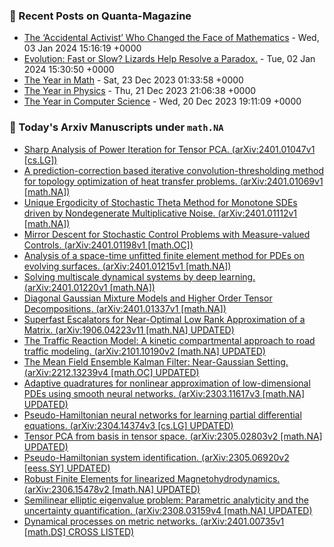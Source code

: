 ### 📝 Recent Posts on Quanta-Magazine
<!-- quanta starts -->
* <a href="https://www.quantamagazine.org/the-accidental-activist-who-changed-the-face-of-mathematics-20240103/">The ‘Accidental Activist’ Who Changed the Face of Mathematics</a> - Wed, 03 Jan 2024 15:16:19 +0000
* <a href="https://www.quantamagazine.org/evolution-fast-or-slow-lizards-help-resolve-a-paradox-20240102/">Evolution: Fast or Slow? Lizards Help Resolve a Paradox.</a> - Tue, 02 Jan 2024 15:30:50 +0000
* <a href="https://www.quantamagazine.org/the-biggest-discoveries-in-math-in-2023-20231222/">The Year in Math</a> - Sat, 23 Dec 2023 01:33:58 +0000
* <a href="https://www.quantamagazine.org/the-biggest-discoveries-in-physics-in-2023-20231221/">The Year in Physics</a> - Thu, 21 Dec 2023 21:06:38 +0000
* <a href="https://www.quantamagazine.org/the-biggest-discoveries-in-computer-science-in-2023-20231220/">The Year in Computer Science</a> - Wed, 20 Dec 2023 19:11:09 +0000
<!-- quanta ends -->
### 📝 Today's Arxiv Manuscripts under ``math.NA``
<!-- arxiv-math-na starts -->
* <a href="http://arxiv.org/abs/2401.01047">Sharp Analysis of Power Iteration for Tensor PCA. (arXiv:2401.01047v1 [cs.LG])</a>
* <a href="http://arxiv.org/abs/2401.01069">A prediction-correction based iterative convolution-thresholding method for topology optimization of heat transfer problems. (arXiv:2401.01069v1 [math.NA])</a>
* <a href="http://arxiv.org/abs/2401.01112">Unique Ergodicity of Stochastic Theta Method for Monotone SDEs driven by Nondegenerate Multiplicative Noise. (arXiv:2401.01112v1 [math.NA])</a>
* <a href="http://arxiv.org/abs/2401.01198">Mirror Descent for Stochastic Control Problems with Measure-valued Controls. (arXiv:2401.01198v1 [math.OC])</a>
* <a href="http://arxiv.org/abs/2401.01215">Analysis of a space-time unfitted finite element method for PDEs on evolving surfaces. (arXiv:2401.01215v1 [math.NA])</a>
* <a href="http://arxiv.org/abs/2401.01220">Solving multiscale dynamical systems by deep learning. (arXiv:2401.01220v1 [math.NA])</a>
* <a href="http://arxiv.org/abs/2401.01337">Diagonal Gaussian Mixture Models and Higher Order Tensor Decompositions. (arXiv:2401.01337v1 [math.NA])</a>
* <a href="http://arxiv.org/abs/1906.04223">Superfast Escalators for Near-Optimal Low Rank Approximation of a Matrix. (arXiv:1906.04223v11 [math.NA] UPDATED)</a>
* <a href="http://arxiv.org/abs/2101.10190">The Traffic Reaction Model: A kinetic compartmental approach to road traffic modeling. (arXiv:2101.10190v2 [math.NA] UPDATED)</a>
* <a href="http://arxiv.org/abs/2212.13239">The Mean Field Ensemble Kalman Filter: Near-Gaussian Setting. (arXiv:2212.13239v4 [math.OC] UPDATED)</a>
* <a href="http://arxiv.org/abs/2303.11617">Adaptive quadratures for nonlinear approximation of low-dimensional PDEs using smooth neural networks. (arXiv:2303.11617v3 [math.NA] UPDATED)</a>
* <a href="http://arxiv.org/abs/2304.14374">Pseudo-Hamiltonian neural networks for learning partial differential equations. (arXiv:2304.14374v3 [cs.LG] UPDATED)</a>
* <a href="http://arxiv.org/abs/2305.02803">Tensor PCA from basis in tensor space. (arXiv:2305.02803v2 [math.NA] UPDATED)</a>
* <a href="http://arxiv.org/abs/2305.06920">Pseudo-Hamiltonian system identification. (arXiv:2305.06920v2 [eess.SY] UPDATED)</a>
* <a href="http://arxiv.org/abs/2306.15478">Robust Finite Elements for linearized Magnetohydrodynamics. (arXiv:2306.15478v2 [math.NA] UPDATED)</a>
* <a href="http://arxiv.org/abs/2308.03159">Semilinear elliptic eigenvalue problem: Parametric analyticity and the uncertainty quantification. (arXiv:2308.03159v4 [math.NA] UPDATED)</a>
* <a href="http://arxiv.org/abs/2401.00735">Dynamical processes on metric networks. (arXiv:2401.00735v1 [math.DS] CROSS LISTED)</a>
<!-- arxiv-math-na ends -->
